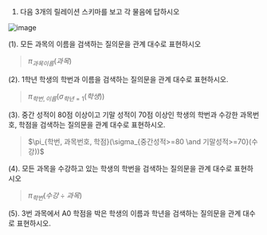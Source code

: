 1. 다음 3개의 릴레이션 스키마를 보고 각 물음에 답하시오

![image](https://github.com/qlkdkd/Database/assets/71871927/bba81e2f-c438-412b-975b-1018fbc01df3)

(1). 모든 과목의 이름을 검색하는 질의문을 관계 대수로 표현하시오
> $\pi_{과목 이름}(과목)$

(2). 1학년 학생의 학번과 이름을 검색하는 질의문을 관계 대수로 표현하시오.
> $\pi_{학번, 이름}(\sigma_{학년=1}(학생))$

(3). 중간 성적이 80점 이상이고 기말 성적이 70점 이상인 학생의 학번과 수강한 과목번호, 학점을 검색하는 질의문을 관계 대수로 표현하시오.
> $\pi_{학번, 과목번호, 학점}(\sigma_{중간성적>=80 \and 기말성적>=70}(수강))$

(4). 모든 과목을 수강하고 있는 학생의 학번을 검색하는 질의문을 관계 대수로 표현하시오
> $\pi_{학번}(수강\div 과목)$

(5). 3번 과목에서 A0 학점을 박은 학생의 이름과 학년을 검색하는 질의문을 관계 대수로 표현하시오.
